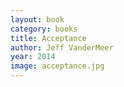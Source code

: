 ```yaml
---
layout: book
category: books
title: Acceptance
author: Jeff VanderMeer
year: 2014
image: acceptance.jpg
---
```

